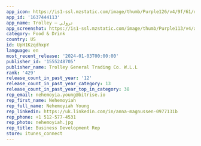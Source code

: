 ```yaml
---
app_icon: https://is1-ssl.mzstatic.com/image/thumb/Purple126/v4/9f/61/d6/9f61d60a-dde4-7d9d-97df-f68454a75837/AppIcon-0-1x_U007emarketing-0-6-0-85-220-0.png/1024x1024bb.png
app_id: '1637444113'
app_name: Trolley – ترولي
app_screenshot: https://is1-ssl.mzstatic.com/image/thumb/Purple113/v4/a3/b9/73/a3b9735c-fab0-e66b-fd1c-4d6c309c8e62/513d4791-b73d-49c5-9f7c-26e862c3e9c5_6.5_Inch_01.jpg/1284x2778bb.png
category: Food & Drink
country: US
id: UpH1KzqdhxpY
language: en
most_recent_release: '2024-01-03T00:00:00'
publisher_id: '1555248705'
publisher_name: Trolley General Trading Co. W.L.L
rank: '429'
release_count_in_past_year: '12'
release_count_in_past_year_category: 13
release_count_in_past_year_top_in_category: 38
rep_email: nehemoyia.young@bitrise.io
rep_first_name: Nehemoyiah
rep_full_name: Nehemoyiah Young
rep_linkedin: https://uk.linkedin.com/in/anna-magnussen-0977131b
rep_phone: +1 512-577-4531
rep_photo: nehemoyiah.jpg
rep_title: Business Development Rep
store: itunes_connect
---
```

